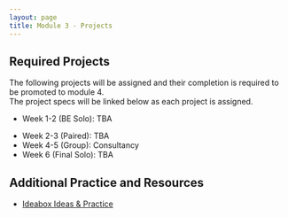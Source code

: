 ```yaml
---
layout: page
title: Module 3 - Projects
---
```


## Required Projects

The following projects will be assigned and their completion is required to be promoted to module 4.  
The project specs will be linked below as each project is assigned.

- Week 1-2 (BE Solo): TBA
<!-- - Week 1-2 (BE Solo): [Viewing Party API](./viewing_party_api) -->
- Week 2-3 (Paired): TBA
- Week 4-5 (Group): Consultancy
- Week 6 (Final Solo): TBA

## Additional Practice and Resources

- [Ideabox Ideas & Practice](./ideabox_practice)